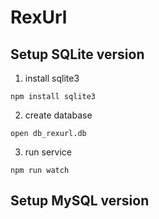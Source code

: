 # RexUrl

## Setup SQLite version
1. install sqlite3
```
npm install sqlite3
```
2. create database
```
open db_rexurl.db
```
3. run service
```
npm run watch
```

## Setup MySQL version
